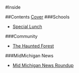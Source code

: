 #Inside

##Contents
[Cover](README.md)
###Schools
* [Special Lunch](special_lunch.md)

###Community
* [The Haunted Forest](thehauntedforest.md)

###MidMichigan News
* [Mid Michigan News Roundup](midmichiganroundup10212016.md)




